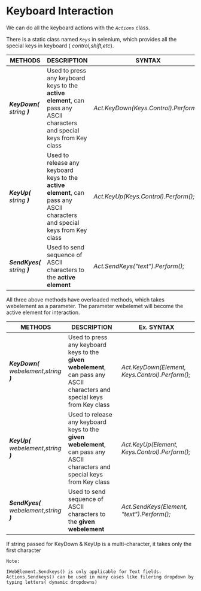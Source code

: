 # Keyboard Interaction

We can do all the keyboard actions with the *`Actions`* class.

There is a static class named *`Keys`* in selenium, which provides all the special keys in keyboard ( *control,shift,etc*).

|METHODS|DESCRIPTION|SYNTAX|
|-|-|-|
|***KeyDown(*** *string* ***)***|Used to press any keyboard keys to the **active element**, can pass any ASCII characters and special keys from Key class| *Act.KeyDown(Keys.Control).Perform();*|
|***KeyUp(*** *string* ***)***|Used to release any keyboard keys to the **active element**, can pass any ASCII characters and special keys from Key class| *Act.KeyUp(Keys.Control).Perform();*|
|***SendKyes(*** *string* ***)***|Used to send sequence of ASCII characters to the **active element**| *Act.SendKeys("text").Perform();*|

All three above methods have overloaded methods, which takes webelement as a parameter. The parameter webelemet will become the active element for interaction.

|METHODS|DESCRIPTION|Ex. SYNTAX|
|-|-|-|
|***KeyDown(*** *webelement*,*string* ***)***|Used to press any keyboard keys to the **given webelement**, can pass any ASCII characters and special keys from Key class| *Act.KeyDown(Element, Keys.Control).Perform();*|
|***KeyUp(*** *webelement*,*string*  ***)***|Used to release any keyboard keys to the **given webelement**, can pass any ASCII characters and special keys from Key class| *Act.KeyUp(Element, Keys.Control).Perform();*|
|***SendKyes(*** *webelement*,*string* ***)***|Used to send sequence of ASCII characters to the **given webelement**| *Act.SendKeys(Element, "text").Perform();*|

If string passed for KeyDown & KeyUp is a multi-character, it takes only the first character

```
Note:

IWebElement.Sendkeys() is only applicable for Text fields.
Actions.Sendkeys() can be used in many cases like filering dropdown by typing letters( dynamic dropdowns)
```
